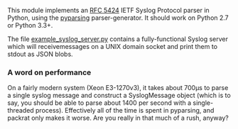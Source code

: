 This module implements an [RFC 5424](https://tools.ietf.org/html/rfc5424) IETF Syslog Protocol parser in Python, using the [pyparsing](http://pyparsing.wikispaces.com/) parser-generator. It should work on Python 2.7 or Python 3.3+.

The file [example_syslog_server.py](example_syslog_server.py) contains a fully-functional Syslog server which will receivemessages on a UNIX domain socket and print them to stdout as JSON blobs.

### A word on performance
On a fairly modern system (Xeon E3-1270v3), it takes about 700µs to parse a single syslog message and construct a SyslogMessage object (which is to say, you should be able to parse about 1400 per second with a single-threaded process). Effectively all of the time is spent in pyparsing, and packrat only makes it worse. Are you really in that much of a rush, anyway?
